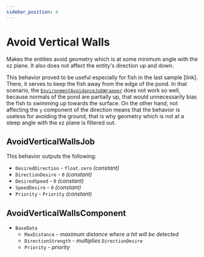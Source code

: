 ```yaml
---
sidebar_position: 4
---
```


# Avoid Vertical Walls

Makes the entities avoid geometry which is at some minimum angle with the xz plane. It also does not affect the entity's direction up and down. 

This behavior proved to be useful especially for fish in the last sample [link]. There, it serves to keep the fish away from the edge of the pond. In that scenario, the [`EnvironmentAvoidanceJobWrapper`](/docs/documentation-defaults/behaviors/ray-behaviors/envrionment-avoidance) does not work so well, because normals of the pond are partially up, that would unnecessarily bias the fish to swimming up towards the surface. On the other hand, not affecting the `y` component of the direction means that the behavior is useless for avoiding the ground, that is why geometry which is not at a steep angle with the xz plane is filtered out.

## AvoidVerticalWallsJob

This behavior outputs the following: 
- `DesiredDirection` - `float.zero` *(constant)*
- `DirectionDesire` - `0` *(constant)*
- `DesiredSpeed` - `0` *(constant)*
- `SpeedDesire` - `0` *(constant)*
- `Priority` -  `Priority` *(constant)*

## AvoidVerticalWallsComponent

- `BaseData`
    - `MaxDistance` - *maximum distance where a hit will be detected*
    - `DirectionStrength` - *multiplies `DirectionDesire`*
    - `Priority` - *priority*